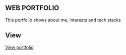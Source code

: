 ## WEB PORTFOLIO
This portfolio shows about me, interests and tech stacks

## View 
[View portfolio](https://boluwatifeolusegun.github.io/Tifelabs/)